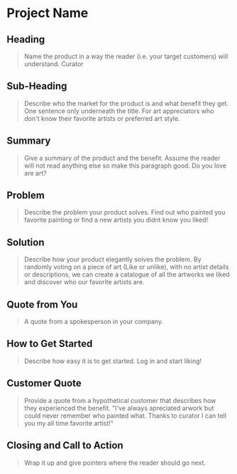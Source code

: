 # Project Name #

<!-- 
> This material was originally posted [here](http://www.quora.com/What-is-Amazons-approach-to-product-development-and-product-management). It is reproduced here for posterities sake.

There is an approach called "working backwards" that is widely used at Amazon. They work backwards from the customer, rather than starting with an idea for a product and trying to bolt customers onto it. While working backwards can be applied to any specific product decision, using this approach is especially important when developing new products or features.

For new initiatives a product manager typically starts by writing an internal press release announcing the finished product. The target audience for the press release is the new/updated product's customers, which can be retail customers or internal users of a tool or technology. Internal press releases are centered around the customer problem, how current solutions (internal or external) fail, and how the new product will blow away existing solutions.

If the benefits listed don't sound very interesting or exciting to customers, then perhaps they're not (and shouldn't be built). Instead, the product manager should keep iterating on the press release until they've come up with benefits that actually sound like benefits. Iterating on a press release is a lot less expensive than iterating on the product itself (and quicker!).

If the press release is more than a page and a half, it is probably too long. Keep it simple. 3-4 sentences for most paragraphs. Cut out the fat. Don't make it into a spec. You can accompany the press release with a FAQ that answers all of the other business or execution questions so the press release can stay focused on what the customer gets. My rule of thumb is that if the press release is hard to write, then the product is probably going to suck. Keep working at it until the outline for each paragraph flows. 

Oh, and I also like to write press-releases in what I call "Oprah-speak" for mainstream consumer products. Imagine you're sitting on Oprah's couch and have just explained the product to her, and then you listen as she explains it to her audience. That's "Oprah-speak", not "Geek-speak".

Once the project moves into development, the press release can be used as a touchstone; a guiding light. The product team can ask themselves, "Are we building what is in the press release?" If they find they're spending time building things that aren't in the press release (overbuilding), they need to ask themselves why. This keeps product development focused on achieving the customer benefits and not building extraneous stuff that takes longer to build, takes resources to maintain, and doesn't provide real customer benefit (at least not enough to warrant inclusion in the press release).
 -->
 
## Heading ##
  > Name the product in a way the reader (i.e. your target customers) will understand.
  Curator

## Sub-Heading ##
  > Describe who the market for the product is and what benefit they get. One sentence only underneath the title.
  For art appreciators who don't know their favorite artists or preferred art style.

## Summary ##
  > Give a summary of the product and the benefit. Assume the reader will not read anything else so make this paragraph good.
  Do you love are art? 

## Problem ##
  > Describe the problem your product solves.
  Find out who painted you favorite painting or find a new artists you didnt know you liked!

## Solution ##
  > Describe how your product elegantly solves the problem.
  By randomly voting on a piece of art (Like or unlike), with no artist details or descriptions,
  we can create a catalogue of all the artworks we liked and discover who our favorite artists are. 

## Quote from You ##
  > A quote from a spokesperson in your company.
  
## How to Get Started ##
  > Describe how easy it is to get started.
  Log in and start liking!

## Customer Quote ##
  > Provide a quote from a hypothetical customer that describes how they experienced the benefit.
  "I've always apreciated arwork but could never remember who painted what. Thanks to curator I can tell
  you my all time favorite artist!"
## Closing and Call to Action ##
  > Wrap it up and give pointers where the reader should go next.
